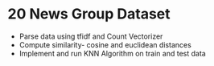 # 20 News Group Dataset
* Parse data using tfidf and Count Vectorizer
* Compute similarity- cosine and euclidean distances
* Implement and run KNN Algorithm on train and test data 
